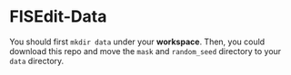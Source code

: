 # FISEdit-Data
You should first `mkdir data` under your **workspace**.
Then, you could download this repo and move the `mask` and `random_seed` directory to your `data` directory.

